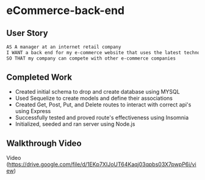 # eCommerce-back-end

## User Story

```md
AS A manager at an internet retail company
I WANT a back end for my e-commerce website that uses the latest technologies
SO THAT my company can compete with other e-commerce companies
```

## Completed Work
* Created initial schema to drop and create database using MYSQL
* Used Sequelize to create models and define their associations
* Created Get, Post, Put, and Delete routes to interact with correct api's using Express
* Successfully tested and proved route's effectiveness using Insomnia
* Initialized, seeded and ran server using Node.js

## Walkthrough Video
Video (https://drive.google.com/file/d/1EKp7XIJoUT64Kaqj03qpbs03X7pwpP6i/view)
